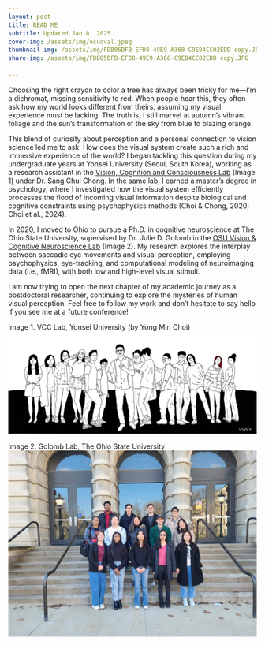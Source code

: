 ```yaml
---
layout: post
title: READ ME
subtitle: Updated Jan 8, 2025
cover-img: /assets/img/osuoval.jpeg
thumbnail-img: /assets/img/FDB05DFB-EFD8-49E9-A368-C9E84CC02EDD copy.JPG
share-img: /assets/img/FDB05DFB-EFD8-49E9-A368-C9E84CC02EDD copy.JPG

---
```



Choosing the right crayon to color a tree has always been tricky for me—I’m a dichromat, missing sensitivity to red. When people hear this, they often ask how my world looks different from theirs, assuming my visual experience must be lacking. The truth is, I still marvel at autumn’s vibrant foliage and the sun’s transformation of the sky from blue to blazing orange.

This blend of curiosity about perception and a personal connection to vision science led me to ask: How does the visual system create such a rich and immersive experience of the world?
I began tackling this question during my undergraduate years at Yonsei University (Seoul, South Korea), working as a research assistant in the [Vision, Cognition and Consciousness Lab](https://vcc.yonsei.ac.kr) (Image 1) under Dr. Sang Chul Chong. In the same lab, I earned a master’s degree in psychology, where I investigated how the visual system efficiently processes the flood of incoming visual information despite biological and cognitive constraints using psychophysics methods (Choi & Chong, 2020; Choi et al., 2024).

In 2020, I moved to Ohio to pursue a Ph.D. in cognitive neuroscience at The Ohio State University, supervised by Dr. Julie D. Golomb in the [OSU Vision & Cognitive Neuroscience Lab](https://u.osu.edu/golomblab/) (Image 2). My research explores the interplay between saccadic eye movements and visual perception, employing psychophysics, eye-tracking, and computational modeling of neuroimaging data (i.e., fMRI), with both low and high-level visual stimuli.

I am now trying to open the next chapter of my academic journey as a postdoctoral researcher, continuing to explore the mysteries of human visual perception. Feel free to follow my work and don’t hesitate to say hello if you see me at a future conference!




Image 1. VCC Lab, Yonsei University (by Yong Min Choi) ![vcclab](/assets/img/vcc.jpg)

Image 2. Golomb Lab, The Ohio State University ![jglab](/assets/img/jglab.jpeg)
